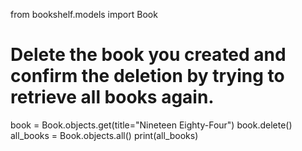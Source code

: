 from bookshelf.models import Book

# Delete the book you created and confirm the deletion by trying to retrieve all books again.

book = Book.objects.get(title="Nineteen Eighty-Four")
book.delete()
all_books = Book.objects.all()
print(all_books)
